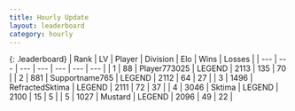 ```yaml
---
title: Hourly Update
layout: leaderboard
category: hourly
---
```


{: .leaderboard}
| Rank | LV | Player | Division | Elo | Wins | Losses |
| --- | --- | --- | --- | --- | --- | --- |
| <span data-change="2">1</span> | 88 | <span title="ID: 773025">Player773025</span> | LEGEND | <span data-change="10">2113</span> | <span data-change="3">135</span> | <span data-change="1">70</span> |
| <span data-change="-1">2</span> | 881 | <span title="ID: 188640">Supportname765</span> | LEGEND | <span data-change="0">2112</span> | <span data-change="0">64</span> | <span data-change="0">27</span> |
| <span data-change="-1">3</span> | 1496 | <span title="ID: 402846">RefractedSktima</span> | LEGEND | <span data-change="0">2111</span> | <span data-change="0">72</span> | <span data-change="0">37</span> |
| <span data-change="1">4</span> | 3046 | <span title="ID: 353063">Sktima</span> | LEGEND | <span data-change="6">2100</span> | <span data-change="1">15</span> | <span data-change="0">5</span> |
| <span data-change="2">5</span> | 1027 | <span title="ID: 611082">Mustard</span> | LEGEND | <span data-change="10">2096</span> | <span data-change="1">49</span> | <span data-change="0">22</span> |